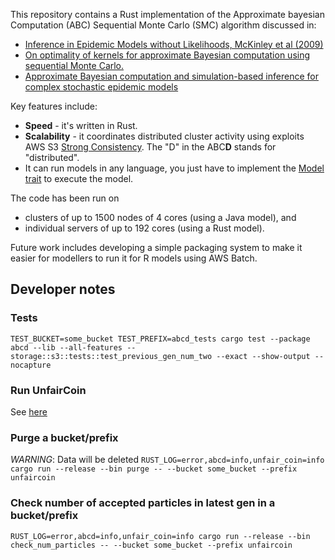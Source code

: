 This repository contains a Rust implementation of the Approximate bayesian Computation (ABC) Sequential Monte Carlo (SMC) algorithm discussed in:
- [Inference in Epidemic Models without Likelihoods, McKinley et al (2009)](https://www.degruyter.com/document/doi/10.2202/1557-4679.1171/html)
- [On optimality of kernels for approximate Bayesian computation using sequential Monte Carlo.](https://arxiv.org/pdf/1106.6280)
- [Approximate Bayesian computation and simulation-based inference for complex stochastic epidemic models](https://projecteuclid.org/journals/statistical-science/volume-33/issue-1/Approximate-Bayesian-Computation-and-Simulation-Based-Inference-for-Complex-Stochastic/10.1214/17-STS618.full)

Key features include:
 - **Speed** - it's written in Rust.
 - **Scalability** - it coordinates distributed cluster activity using exploits AWS S3 [Strong Consistency](https://aws.amazon.com/s3/consistency/).  The  "D" in the ABC**D** stands for "distributed".
 - It can run models in any language, you just have to implement the [Model trait](https://github.com/tearne/abcd/blob/main/src/types.rs) to execute the model.  

The code has been run on 
 - clusters of up to 1500 nodes of 4 cores (using a Java model), and 
 - individual servers of up to 192 cores (using a Rust model).

Future work includes developing a simple packaging system to make it easier for modellers to run it for R models using AWS Batch.

## Developer notes
### Tests
`TEST_BUCKET=some_bucket TEST_PREFIX=abcd_tests cargo test --package abcd --lib --all-features -- storage::s3::tests::test_previous_gen_num_two --exact --show-output --nocapture`

### Run UnfairCoin
See [here](./examples/unfair_coin/readme.md)

### Purge a bucket/prefix
*WARNING*: Data will be deleted
`RUST_LOG=error,abcd=info,unfair_coin=info cargo run --release --bin purge -- --bucket some_bucket --prefix unfaircoin`

### Check number of accepted particles in latest gen in a bucket/prefix
`RUST_LOG=error,abcd=info,unfair_coin=info cargo run --release --bin check_num_particles -- --bucket some_bucket --prefix unfaircoin`
